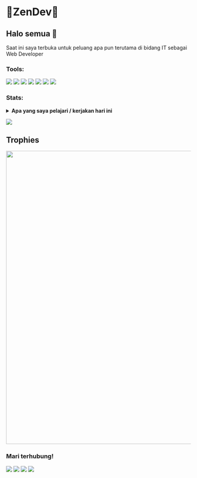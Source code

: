# 🔰ZenDev🔰

## Halo semua 👋
Saat ini saya terbuka untuk peluang apa pun terutama di bidang IT sebagai Web Developer

### Tools:
<p>
    <img src="https://img.shields.io/badge/HTML5-E34F26?style=for-the-badge&logo=html5&logoColor=black" />
    <img src="https://img.shields.io/badge/CSS3-1572B6?style=for-the-badge&logo=css3&logoColor=black" />
    <img src="https://img.shields.io/badge/JavaScript-F7DF1E?style=for-the-badge&logo=javascript&logoColor=black" />
    <img src="https://img.shields.io/badge/PHP-777BB4?style=for-the-badge&logo=php&logoColor=black" />
    <img src="https://img.shields.io/badge/Bootstrap-563D7C?style=for-the-badge&logo=bootstrap&logoColor=black" />
    <img src="https://img.shields.io/badge/MySQL-00000F?style=for-the-badge&logo=mysql&logoColor=white" />
    <img src="https://gpvc.arturio.dev/zen-deve" />
</p>

### Stats:
<details>
 <summary><strong>Apa yang saya pelajari / kerjakan hari ini</strong></summary>
    -🔭 Saat ini saya sedang mengerjakan ...</br>
    - 🌱 Saat ini saya sedang mempelajari Pengembangan Web & Desain UI / UX </br>
    - 👯 Saya ingin berkolaborasi dalam ...</br>
    - 🤔 Saya mencari bantuan dengan ... </br>
    - 💬 Tanya saya tentang apa saja. </br>
    - 📫 Cara menghubungi saya : <a href="mailto: wolfhiro10@gmail.com">Email Saya!</a>  </br>
    - 😄 Kata ganti: Aku / Saya </br>
    - ⚡ Fakta menyenangkan: ... </br>
</details>
<p>
    <img src="https://github-readme-stats.vercel.app/api?username=zen-deve&hide=contribs,prs&show_icons=true&hide_border=true&title_color=000" />
</p>

## Trophies

<p align="center"> <img width=800 src="https://github-profile-trophy.vercel.app/?username=zen-deve&row=2&column=3"/>


### Mari terhubung!
<p>
        <a href="https://fb.me/zendev.rf.gd" target="blank"><img src="https://img.shields.io/badge/Zen Dev-30302f?style=flat&logo=facebook" /></a>
        <a href="https://instagram.com/zen_dev.official" target="blank"><img src="https://img.shields.io/badge/Zen Dev-30302f?style=flat&logo=instagram" /></a>
        <a href="https://www.zen-dev.rf.gd" target="blank"><img src="https://img.shields.io/badge/https://zen-dev.rf.gd-30302f?style=flat&logo=blogger" /></a>
        <a href="https://wa.me/6289530639515" target="blank"><img src="https://img.shields.io/badge/089530639515-30302f?style=flat&logo=whatsapp" /></a>
</p>
